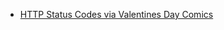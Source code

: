 - [HTTP Status Codes via Valentines Day Comics](https://medium.com/@hanilim/http-codes-as-valentines-day-comics-8c03c805faa0)
